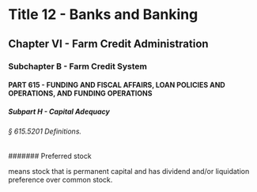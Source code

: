 
# Title 12 - Banks and Banking
## Chapter VI - Farm Credit Administration
### Subchapter B - Farm Credit System
#### PART 615 - FUNDING AND FISCAL AFFAIRS, LOAN POLICIES AND OPERATIONS, AND FUNDING OPERATIONS
##### Subpart H - Capital Adequacy
###### § 615.5201 Definitions.
####### Preferred stock

means stock that is permanent capital and has dividend and/or liquidation preference over common stock.
